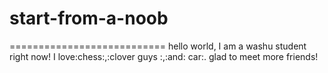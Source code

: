 # start-from-a-noob
===========================
hello world,
I am a washu student right now!
I love:chess:,:clover guys :,:and: car:.
glad to meet more friends!
